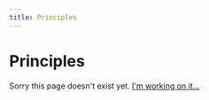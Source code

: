 ```yaml
---
title: Principles
---
```


# Principles

Sorry this page doesn't exist yet. [I'm working on it...](https://github.com/stevekrouse/futureofcoding.org/issues/9)

<script>

(function(i,s,o,g,r,a,m){i['GoogleAnalyticsObject']=r;i[r]=i[r]||function(){
(i[r].q=i[r].q||[]).push(arguments)},i[r].l=1*new Date();a=s.createElement(o),
m=s.getElementsByTagName(o)[0];a.async=1;a.src=g;m.parentNode.insertBefore(a,m)
})(window,document,'script','https://www.google-analytics.com/analytics.js','ga');

ga('create', 'UA-103157758-1', 'auto');
ga('send', 'pageview');

</script>
<script repoPath="stevekrouse/futureofcoding.org" type="text/javascript" src="https://cdn.rawgit.com/stevekrouse/unbreakable-links/a52fab9ea12aa7faa69debc8456e1d33bcdcd70d/index.js"></script>
